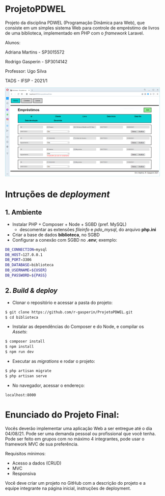 # ProjetoPDWEL
Projeto da disciplina PDWEL (Programação Dinâmica para Web), que consiste em um simples sistema Web para controle de empréstimo de livros de uma biblioteca, implementado em PHP com o *framework* Laravel.

Alunos:

Adriana Martins - SP3015572

Rodrigo Gasperin - SP3014142

Professor: Ugo Silva

TADS - IFSP - 2021/1

![Home](./screenshots/emprestimos.png)

# Intruções de *deployment*
## 1. Ambiente
 - Instalar PHP + Composer + Node + SGBD (pref. MySQL)
    - descomentar as extensões *fileinfo* e *pdo_mysql*, do arquivo **php.ini**
 - Criar a base de dados **biblioteca**, no SGBD
 - Configurar a conexão com SGBD no **.env**; exemplo:
```sh
DB_CONNECTION=mysql
DB_HOST=127.0.0.1
DB_PORT=3306
DB_DATABASE=biblioteca
DB_USERNAME=${USER}
DB_PASSWORD=${PASS}
```

## 2. *Build & deploy*
 - Clonar o repositório e acessar a pasta do projeto:
```sh
$ git clone https://github.com/r-gasperin/ProjetoPDWEL.git
$ cd biblioteca
```
 - Instalar as dependências do Composer e do Node, e compilar os *Assets*:
```sh
$ composer install
$ npm install
$ npm run dev
```
 - Executar as *migrations* e rodar o projeto:
```sh
$ php artisan migrate
$ php artisan serve
```
 - No navegador, acessar o endereço:
```sh
localhost:8000
```

# Enunciado do Projeto Final:

Vocês deverão implementar uma aplicação Web a ser entregue até o dia 04/08/21.
Pode ser uma demanda pessoal ou profissional que você tenha.
Pode ser feito em grupos com no máximo 4 integrantes, pode usar o framework MVC de sua preferência.

Requisitos mínimos:

 - Acesso a dados (CRUD)
 - MVC
 - Responsiva

Você deve criar um projeto no GitHub com a descrição do projeto e a equipe integrante na página inicial, instruções de deployment.
